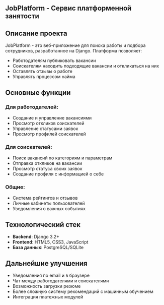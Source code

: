 ## JobPlatform - Cервис платформенной занятости

## Описание проекта

JobPlatform - это веб-приложение для поиска работы и подбора сотрудников, разработанное на Django. Платформа позволяет:
- Работодателям публиковать вакансии
- Соискателям находить подходящие вакансии и откликаться на них
- Оставлять отзывы о работе
- Управлять процессом найма

## Основные функции

### Для работодателей:
- Создание и управление вакансиями
- Просмотр откликов соискателей
- Управление статусами заявок
- Просмотр профилей соискателей

### Для соискателей:
- Поиск вакансий по категориям и параметрам
- Отправка откликов на вакансии
- Просмотр статуса своих заявок
- Создание профиля с информацией о себе

### Общие:
- Система рейтингов и отзывов
- Личные кабинеты пользователей
- Уведомления о важных событиях

## Технологический стек

- **Backend**: Django 3.2+
- **Frontend**: HTML5, CSS3, JavaScript
- **База данных**: PostgreSQL/SQLite

## Дальнейшие улучшения

- Уведомления по email и в браузере
- Чат между работодателями и соискателями
- Возможность загрузки резюме
- Более сложную систему рекомендаций с машинным обучением
- Интеграция платежных модулей


